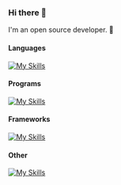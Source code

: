 ### Hi there 👋
I'm an open source developer. 🌱 

#### Languages
[![My Skills](https://skillicons.dev/icons?i=c,cpp,html,css,js,python,markdown,rust)](https://skillicons.dev)

#### Programs
[![My Skills](https://skillicons.dev/icons?i=vscode,vim,linux,raspberrypi,stackoverflow,git)](https://skillicons.dev)

#### Frameworks
[![My Skills](https://skillicons.dev/icons?i=gtk,django,nodejs,express)](https://skillicons.dev)

#### Other
[![My Skills](https://skillicons.dev/icons?i=github,gitlab,cmake,aws)](https://skillicons.dev)

